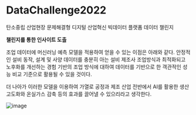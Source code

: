 # DataChallenge2022
탄소중립 산업현장 문제해결형 디지털 산업혁신 빅데이터 플랫폼 데이터 챌린지

**챌린지를 통한 인사이트 도출**
>
조업 데이터에 머신러닝 예측 모델을 적용하여 얻을 수 있는 이점은 아래와 같다.
안정적인 설비 동작, 설계 및 사양 데이터를 충분히 아는 설비 제조사 조업방식과 최적화되고 노후화를 개선하는 경험 기반의 조업 방식에 대하여
데이터를 기반으로 한 객관적인 성능 비교 기준으로 활용될 수 있을 것이다.

더 나아가 이러한 모델을 이용하여 가열로 공정과 제조 산업 전반에서 AI를 활용한 생산 고도화와 온실가스 감축 등의 효과를 끌어낼 수 있으리라고 생각한다.

![image](https://user-images.githubusercontent.com/80809187/201129500-38a0992d-646f-43af-be41-52d604de05d0.png)

